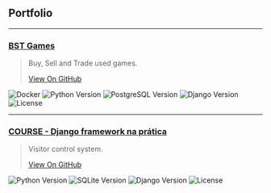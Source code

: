 ## Portfolio

<hr>

### [BST Games](https://github.com/lucasazevedo/bstgames)

> Buy, Sell and Trade used games.
>
> [View On GitHub](https://github.com/lucasazevedo/bstgames)

![Docker](https://img.shields.io/badge/docker-%230db7ed.svg?style=for-the-badge&logo=docker&logoColor=white)
![Python Version](https://img.shields.io/badge/python-3.8.12-blue)
![PostgreSQL Version](https://img.shields.io/badge/postgres-13.5-blue)
![Django Version](https://img.shields.io/badge/django-3.2.6-blue)
![License](https://img.shields.io/badge/license-MIT-green)

<hr>

### [COURSE - Django framework na prática](https://github.com/lucasazevedo/visitor-control)

> Visitor control system.
> 
> [View On GitHub](https://github.com/lucasazevedo/visitor-control)

![Python Version](https://img.shields.io/badge/python-3.8.10-blue)
![SQLite Version](https://img.shields.io/badge/sqlite-3.x-blue)
![Django Version](https://img.shields.io/badge/django-3.2.10-blue)
![License](https://img.shields.io/badge/license-MIT-green)
